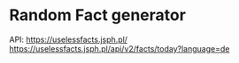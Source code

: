 # Random Fact generator 

API: 
https://uselessfacts.jsph.pl/
https://uselessfacts.jsph.pl/api/v2/facts/today?language=de
